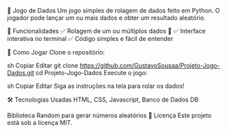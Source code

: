 🎲 Jogo de Dados
Um jogo simples de rolagem de dados feito em Python. O jogador pode lançar um ou mais dados e obter um resultado aleatório.

📌 Funcionalidades
✅ Rolagem de um ou múltiplos dados 🎲
✅ Interface interativa no terminal
✅ Código simples e fácil de entender

🚀 Como Jogar
Clone o repositório:

sh
Copiar
Editar
git clone https://github.com/GustavoSousaa/Projeto-Jogo-Dados.git
cd Projeto-Jogo-Dados
Execute o jogo:

sh
Copiar
Editar
Siga as instruções na tela para rolar os dados!

🛠 Tecnologias Usadas
HTML, CSS, Javascript, Banco de Dados DB

Biblioteca Random para gerar números aleatórios
📜 Licença
Este projeto está sob a licença MIT.
